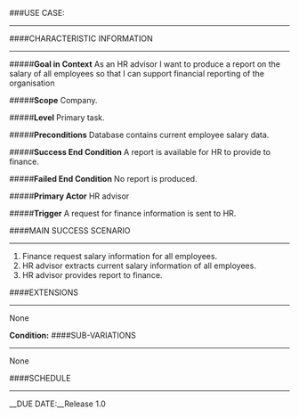 ###USE CASE: 
***
####CHARACTERISTIC INFORMATION
***
#####__Goal in Context__
As an HR advisor I want to produce a report on the salary of all employees so that I can support financial reporting of the organisation

#####__Scope__
Company.

#####__Level__
Primary task.

#####__Preconditions__
Database contains current employee salary data.

#####__Success End Condition__
A report is available for HR to provide to finance.

#####__Failed End Condition__
No report is produced.

#####__Primary Actor__
HR advisor

#####__Trigger__
A request for finance information is sent to HR.

####MAIN SUCCESS SCENARIO
***
1. Finance request salary information for all employees.
2. HR advisor extracts current salary information of all employees.
3. HR advisor provides report to finance.

####EXTENSIONS
***
None

__Condition:__ 
####SUB-VARIATIONS
***
None

####SCHEDULE
***
__DUE DATE:__Release 1.0